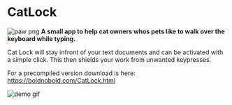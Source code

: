 
# CatLock  

![paw png](https://boldnobold.com/paw.png)
**A small app to help cat owners whos pets like to walk over the keyboard while typing.**

Cat Lock will stay infront of your text documents and can be activated with a simple click. This then shields your work from unwanted keypresses.

For a precompiled version download is here: https://boldnobold.com/CatLock.html

![demo gif](https://boldnobold.com/catlock.gif)
